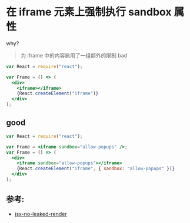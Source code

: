 # 在 iframe 元素上强制执行 sandbox 属性

why?

> 为 iframe 中的内容启用了一组额外的限制
> bad

```jsx
var React = require("react");

var Frame = () => (
  <div>
    <iframe></iframe>
    {React.createElement("iframe")}
  </div>
);
```

## good

```jsx
var React = require("react");

var Frame = <iframe sandbox="allow-popups" />;
var Frame = () => (
  <div>
    <iframe sandbox="allow-popups"></iframe>
    {React.createElement("iframe", { sandbox: "allow-popups" })}
  </div>
);
```

## 参考:

- [jsx-no-leaked-render](https://github.com/jsx-eslint/eslint-plugin-react/blob/c42b624d0fb9ad647583a775ab9751091eec066f/docs/rules/jsx-no-leaked-render)

